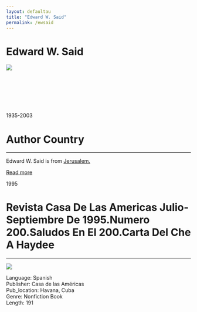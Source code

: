 ```yaml
---
layout: defaultau
title: "Edward W. Said"
permalink: /ewsaid
---
```

<!-- partial:index.partial.html -->
<div class="content">
     <h1>Edward W. Said</h1>
    <div class="quote">
        <div><img src="https://www.edwardsaid.org/wp-content/uploads/2017/12/Edward-Wadie-Said-233x300.jpg" class="logo"></div>
    </div>
    <div class="timeline">
        <div style="padding-bottom:100px;"></div>
        <div class="block">
             <div class="date right"><p class="right">1935-2003</p></div>
            <div class="dot"></div>
            <div class="left first">
            <div class="author_country">
                <h1>Author Country</h1><hr>
          <div class="aclocation">  <p>Edward W. Said is from <a href="http://localhost:4000/62">Jerusalem.</a></p></div>
              <div class="acreadmore">  <a href="https://en.wikipedia.org/wiki/Edward_Said" target="_blank">Read more</a></div>
            </div>
            </div>
        <div class="block">
            <div class="date left"><p class="left">1995</p></div>
            <div class="dot"></div>
            <div class="right">
                <h1>Revista Casa De Las Americas Julio-Septiembre De 1995.Numero 200.Saludos En El 200.Carta Del Che A Haydee</h1><hr>
                <p><img src="https://m.media-amazon.com/images/I/51T1QRzVI+L._SX373_BO1,204,203,200_.jpg"></p>
                <p>
                Language: Spanish<br/>
                Publisher: Casa de las Américas<br/>
                Pub_location: Havana, Cuba<br/>
                Genre: Nonfiction Book<br/>
                Length: 191<br/>                   </p>
            </div>
        </div>